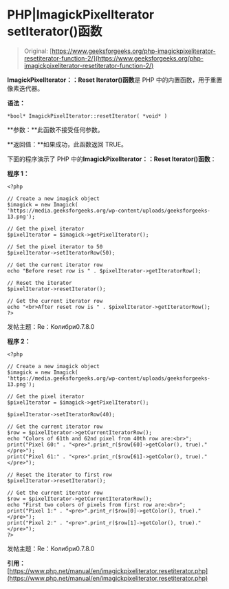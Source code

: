 # PHP|ImagickPixelIterator setIterator()函数

> Original: [https://www.geeksforgeeks.org/php-imagickpixeliterator-resetiterator-function-2/](https://www.geeksforgeeks.org/php-imagickpixeliterator-resetiterator-function-2/)

**ImagickPixelIterator：：Reset Iterator()函数**是 PHP 中的内置函数，用于重置像素迭代器。

**语法：**

```
*bool* ImagickPixelIterator::resetIterator( *void* )
```

**参数：**此函数不接受任何参数。

**返回值：**如果成功，此函数返回 TRUE。

下面的程序演示了 PHP 中的**ImagickPixelIterator：：Reset Iterator()函数**：

**程序 1：**

```
<?php

// Create a new imagick object
$imagick = new Imagick(
'https://media.geeksforgeeks.org/wp-content/uploads/geeksforgeeks-13.png');

// Get the pixel iterator
$pixelIterator = $imagick->getPixelIterator();

// Set the pixel iterator to 50
$pixelIterator->setIteratorRow(50);

// Get the current iterator row
echo "Before reset row is " . $pixelIterator->getIteratorRow();

// Reset the iterator
$pixelIterator->resetIterator();

// Get the current iterator row
echo "<br>After reset row is " . $pixelIterator->getIteratorRow();
?>
```

发帖主题：Re：Колибри0.7.8.0

**程序 2：**

```
<?php

// Create a new imagick object
$imagick = new Imagick(
'https://media.geeksforgeeks.org/wp-content/uploads/geeksforgeeks-13.png');

// Get the pixel iterator
$pixelIterator = $imagick->getPixelIterator();

$pixelIterator->setIteratorRow(40);

// Get the current iterator row
$row = $pixelIterator->getCurrentIteratorRow();
echo "Colors of 61th and 62nd pixel from 40th row are:<br>";
print("Pixel 60:" . "<pre>".print_r($row[60]->getColor(), true)."</pre>");
print("Pixel 61:" . "<pre>".print_r($row[61]->getColor(), true)."</pre>");

// Reset the iterator to first row
$pixelIterator->resetIterator();

// Get the current iterator row
$row = $pixelIterator->getCurrentIteratorRow();
echo "First two colors of pixels from first row are:<br>";
print("Pixel 1:" . "<pre>".print_r($row[0]->getColor(), true)."</pre>");
print("Pixel 2:" . "<pre>".print_r($row[1]->getColor(), true)."</pre>");
?>
```

发帖主题：Re：Колибри0.7.8.0

**引用：**[https://www.php.net/manual/en/imagickpixeliterator.resetiterator.php](https://www.php.net/manual/en/imagickpixeliterator.resetiterator.php)